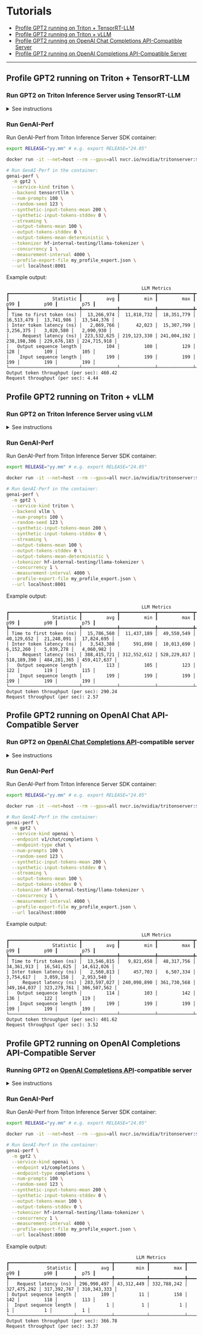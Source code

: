<!--
Copyright (c) 2024, NVIDIA CORPORATION & AFFILIATES. All rights reserved.

Redistribution and use in source and binary forms, with or without
modification, are permitted provided that the following conditions
are met:
 * Redistributions of source code must retain the above copyright
   notice, this list of conditions and the following disclaimer.
 * Redistributions in binary form must reproduce the above copyright
   notice, this list of conditions and the following disclaimer in the
   documentation and/or other materials provided with the distribution.
 * Neither the name of NVIDIA CORPORATION nor the names of its
   contributors may be used to endorse or promote products derived
   from this software without specific prior written permission.

THIS SOFTWARE IS PROVIDED BY THE COPYRIGHT HOLDERS ``AS IS'' AND ANY
EXPRESS OR IMPLIED WARRANTIES, INCLUDING, BUT NOT LIMITED TO, THE
IMPLIED WARRANTIES OF MERCHANTABILITY AND FITNESS FOR A PARTICULAR
PURPOSE ARE DISCLAIMED.  IN NO EVENT SHALL THE COPYRIGHT OWNER OR
CONTRIBUTORS BE LIABLE FOR ANY DIRECT, INDIRECT, INCIDENTAL, SPECIAL,
EXEMPLARY, OR CONSEQUENTIAL DAMAGES (INCLUDING, BUT NOT LIMITED TO,
PROCUREMENT OF SUBSTITUTE GOODS OR SERVICES; LOSS OF USE, DATA, OR
PROFITS; OR BUSINESS INTERRUPTION) HOWEVER CAUSED AND ON ANY THEORY
OF LIABILITY, WHETHER IN CONTRACT, STRICT LIABILITY, OR TORT
(INCLUDING NEGLIGENCE OR OTHERWISE) ARISING IN ANY WAY OUT OF THE USE
OF THIS SOFTWARE, EVEN IF ADVISED OF THE POSSIBILITY OF SUCH DAMAGE.
-->

# Tutorials

- [Profile GPT2 running on Triton + TensorRT-LLM](#tensorrt-llm)
- [Profile GPT2 running on Triton + vLLM](#triton-vllm)
- [Profile GPT2 running on OpenAI Chat Completions API-Compatible Server](#openai-chat)
- [Profile GPT2 running on OpenAI Completions API-Compatible Server](#openai-completions)

---

## Profile GPT2 running on Triton + TensorRT-LLM <a id="tensorrt-llm"></a>

### Run GPT2 on Triton Inference Server using TensorRT-LLM

<details>
<summary>See instructions</summary>

Run Triton Inference Server with TensorRT-LLM backend container:

```bash
export RELEASE="yy.mm" # e.g. export RELEASE="24.05"

docker run -it --net=host --rm --gpus=all --shm-size=2g --ulimit memlock=-1 --ulimit stack=67108864 nvcr.io/nvidia/tritonserver:${RELEASE}-trtllm-python-py3

# Install triton CLI (~5 min)
pip install "git+https://github.com/triton-inference-server/triton_cli@0.0.8"

# Download model:
triton import -m gpt2 --backend tensorrtllm

# Run server:
triton start
```

</details>

### Run GenAI-Perf

Run GenAI-Perf from Triton Inference Server SDK container:

```bash
export RELEASE="yy.mm" # e.g. export RELEASE="24.05"

docker run -it --net=host --rm --gpus=all nvcr.io/nvidia/tritonserver:${RELEASE}-py3-sdk

# Run GenAI-Perf in the container:
genai-perf \
  -m gpt2 \
  --service-kind triton \
  --backend tensorrtllm \
  --num-prompts 100 \
  --random-seed 123 \
  --synthetic-input-tokens-mean 200 \
  --synthetic-input-tokens-stddev 0 \
  --streaming \
  --output-tokens-mean 100 \
  --output-tokens-stddev 0 \
  --output-tokens-mean-deterministic \
  --tokenizer hf-internal-testing/llama-tokenizer \
  --concurrency 1 \
  --measurement-interval 4000 \
  --profile-export-file my_profile_export.json \
  --url localhost:8001
```

Example output:

```
                                                  LLM Metrics
┏━━━━━━━━━━━━━━━━━━━━━━━━━━┳━━━━━━━━━━━━━┳━━━━━━━━━━━━━┳━━━━━━━━━━━━━┳━━━━━━━━━━━━━┳━━━━━━━━━━━━━┳━━━━━━━━━━━━━┓
┃                Statistic ┃         avg ┃         min ┃         max ┃         p99 ┃         p90 ┃         p75 ┃
┡━━━━━━━━━━━━━━━━━━━━━━━━━━╇━━━━━━━━━━━━━╇━━━━━━━━━━━━━╇━━━━━━━━━━━━━╇━━━━━━━━━━━━━╇━━━━━━━━━━━━━╇━━━━━━━━━━━━━┩
│ Time to first token (ns) │  13,266,974 │  11,818,732 │  18,351,779 │  16,513,479 │  13,741,986 │  13,544,376 │
│ Inter token latency (ns) │   2,069,766 │      42,023 │  15,307,799 │   3,256,375 │   3,020,580 │   2,090,930 │
│     Request latency (ns) │ 223,532,625 │ 219,123,330 │ 241,004,192 │ 238,198,306 │ 229,676,183 │ 224,715,918 │
│   Output sequence length │         104 │         100 │         129 │         128 │         109 │         105 │
│    Input sequence length │         199 │         199 │         199 │         199 │         199 │         199 │
└──────────────────────────┴─────────────┴─────────────┴─────────────┴─────────────┴─────────────┴─────────────┘
Output token throughput (per sec): 460.42
Request throughput (per sec): 4.44
```

## Profile GPT2 running on Triton + vLLM <a id="triton-vllm"></a>

### Run GPT2 on Triton Inference Server using vLLM

<details>
<summary>See instructions</summary>

Run Triton Inference Server with vLLM backend container:

```bash
export RELEASE="yy.mm" # e.g. export RELEASE="24.05"

docker run -it --net=host --rm --gpus=all --shm-size=2g --ulimit memlock=-1 --ulimit stack=67108864 nvcr.io/nvidia/tritonserver:${RELEASE}-vllm-python-py3

# Install Triton CLI (~5 min):
pip install "git+https://github.com/triton-inference-server/triton_cli@0.0.8"

# Download model:
triton import -m gpt2 --backend vllm

# Run server:
triton start
```

</details>

### Run GenAI-Perf

Run GenAI-Perf from Triton Inference Server SDK container:

```bash
export RELEASE="yy.mm" # e.g. export RELEASE="24.05"

docker run -it --net=host --rm --gpus=all nvcr.io/nvidia/tritonserver:${RELEASE}-py3-sdk

# Run GenAI-Perf in the container:
genai-perf \
  -m gpt2 \
  --service-kind triton \
  --backend vllm \
  --num-prompts 100 \
  --random-seed 123 \
  --synthetic-input-tokens-mean 200 \
  --synthetic-input-tokens-stddev 0 \
  --streaming \
  --output-tokens-mean 100 \
  --output-tokens-stddev 0 \
  --output-tokens-mean-deterministic \
  --tokenizer hf-internal-testing/llama-tokenizer \
  --concurrency 1 \
  --measurement-interval 4000 \
  --profile-export-file my_profile_export.json \
  --url localhost:8001
```

Example output:

```
                                                  LLM Metrics
┏━━━━━━━━━━━━━━━━━━━━━━━━━━┳━━━━━━━━━━━━━┳━━━━━━━━━━━━━┳━━━━━━━━━━━━━┳━━━━━━━━━━━━━┳━━━━━━━━━━━━━┳━━━━━━━━━━━━━┓
┃                Statistic ┃         avg ┃         min ┃         max ┃         p99 ┃         p90 ┃         p75 ┃
┡━━━━━━━━━━━━━━━━━━━━━━━━━━╇━━━━━━━━━━━━━╇━━━━━━━━━━━━━╇━━━━━━━━━━━━━╇━━━━━━━━━━━━━╇━━━━━━━━━━━━━╇━━━━━━━━━━━━━┩
│ Time to first token (ns) │  15,786,560 │  11,437,189 │  49,550,549 │  40,129,652 │  21,248,091 │  17,824,695 │
│ Inter token latency (ns) │   3,543,380 │     591,898 │  10,013,690 │   6,152,260 │   5,039,278 │   4,060,982 │
│     Request latency (ns) │ 388,415,721 │ 312,552,612 │ 528,229,817 │ 518,189,390 │ 484,281,365 │ 459,417,637 │
│   Output sequence length │         113 │         105 │         123 │         122 │         119 │         115 │
│    Input sequence length │         199 │         199 │         199 │         199 │         199 │         199 │
└──────────────────────────┴─────────────┴─────────────┴─────────────┴─────────────┴─────────────┴─────────────┘
Output token throughput (per sec): 290.24
Request throughput (per sec): 2.57
```

## Profile GPT2 running on OpenAI Chat API-Compatible Server <a id="openai-chat"></a>

### Run GPT2 on [OpenAI Chat Completions API](https://platform.openai.com/docs/api-reference/chat)-compatible server

<details>
<summary>See instructions</summary>

Run the vLLM inference server:

```bash
docker run -it --net=host --rm --gpus=all vllm/vllm-openai:latest --model gpt2 --dtype float16 --max-model-len 1024
```

</details>

### Run GenAI-Perf

Run GenAI-Perf from Triton Inference Server SDK container:

```bash
export RELEASE="yy.mm" # e.g. export RELEASE="24.05"

docker run -it --net=host --rm --gpus=all nvcr.io/nvidia/tritonserver:${RELEASE}-py3-sdk

# Run GenAI-Perf in the container:
genai-perf \
  -m gpt2 \
  --service-kind openai \
  --endpoint v1/chat/completions \
  --endpoint-type chat \
  --num-prompts 100 \
  --random-seed 123 \
  --synthetic-input-tokens-mean 200 \
  --synthetic-input-tokens-stddev 0 \
  --streaming \
  --output-tokens-mean 100 \
  --output-tokens-stddev 0 \
  --tokenizer hf-internal-testing/llama-tokenizer \
  --concurrency 1 \
  --measurement-interval 4000 \
  --profile-export-file my_profile_export.json \
  --url localhost:8000
```

Example output:

```
                                                  LLM Metrics
┏━━━━━━━━━━━━━━━━━━━━━━━━━━┳━━━━━━━━━━━━━┳━━━━━━━━━━━━━┳━━━━━━━━━━━━━┳━━━━━━━━━━━━━┳━━━━━━━━━━━━━┳━━━━━━━━━━━━━┓
┃                Statistic ┃         avg ┃         min ┃         max ┃         p99 ┃         p90 ┃         p75 ┃
┡━━━━━━━━━━━━━━━━━━━━━━━━━━╇━━━━━━━━━━━━━╇━━━━━━━━━━━━━╇━━━━━━━━━━━━━╇━━━━━━━━━━━━━╇━━━━━━━━━━━━━╇━━━━━━━━━━━━━┩
│ Time to first token (ns) │  13,546,815 │   9,821,658 │  48,317,756 │  34,361,913 │  16,541,625 │  14,612,026 │
│ Inter token latency (ns) │   2,560,813 │     457,703 │   6,507,334 │   3,754,617 │   3,059,158 │   2,953,540 │
│     Request latency (ns) │ 283,597,027 │ 240,098,890 │ 361,730,568 │ 349,164,037 │ 323,279,761 │ 306,507,562 │
│   Output sequence length │         114 │         103 │         142 │         136 │         122 │         119 │
│    Input sequence length │         199 │         199 │         199 │         199 │         199 │         199 │
└──────────────────────────┴─────────────┴─────────────┴─────────────┴─────────────┴─────────────┴─────────────┘
Output token throughput (per sec): 401.62
Request throughput (per sec): 3.52
```

## Profile GPT2 running on OpenAI Completions API-Compatible Server <a id="openai-completions"></a>

### Running GPT2 on [OpenAI Completions API](https://platform.openai.com/docs/api-reference/completions)-compatible server

<details>
<summary>See instructions</summary>

Run the vLLM inference server:

```bash
docker run -it --net=host --rm --gpus=all vllm/vllm-openai:latest --model gpt2 --dtype float16 --max-model-len 1024
```

</details>

### Run GenAI-Perf

Run GenAI-Perf from Triton Inference Server SDK container:

```bash
export RELEASE="yy.mm" # e.g. export RELEASE="24.05"

docker run -it --net=host --rm --gpus=all nvcr.io/nvidia/tritonserver:${RELEASE}-py3-sdk

# Run GenAI-Perf in the container:
genai-perf \
  -m gpt2 \
  --service-kind openai \
  --endpoint v1/completions \
  --endpoint-type completions \
  --num-prompts 100 \
  --random-seed 123 \
  --synthetic-input-tokens-mean 200 \
  --synthetic-input-tokens-stddev 0 \
  --output-tokens-mean 100 \
  --output-tokens-stddev 0 \
  --tokenizer hf-internal-testing/llama-tokenizer \
  --concurrency 1 \
  --measurement-interval 4000 \
  --profile-export-file my_profile_export.json \
  --url localhost:8000
```

Example output:

```
                                                LLM Metrics
┏━━━━━━━━━━━━━━━━━━━━━━━━┳━━━━━━━━━━━━━┳━━━━━━━━━━━━┳━━━━━━━━━━━━━┳━━━━━━━━━━━━━┳━━━━━━━━━━━━━┳━━━━━━━━━━━━━┓
┃              Statistic ┃         avg ┃        min ┃         max ┃         p99 ┃         p90 ┃         p75 ┃
┡━━━━━━━━━━━━━━━━━━━━━━━━╇━━━━━━━━━━━━━╇━━━━━━━━━━━━╇━━━━━━━━━━━━━╇━━━━━━━━━━━━━╇━━━━━━━━━━━━━╇━━━━━━━━━━━━━┩
│   Request latency (ns) │ 296,990,497 │ 43,312,449 │ 332,788,242 │ 327,475,292 │ 317,392,767 │ 310,343,333 │
│ Output sequence length │         109 │         11 │         158 │         142 │         118 │         113 │
│  Input sequence length │           1 │          1 │           1 │           1 │           1 │           1 │
└────────────────────────┴─────────────┴────────────┴─────────────┴─────────────┴─────────────┴─────────────┘
Output token throughput (per sec): 366.78
Request throughput (per sec): 3.37
```
